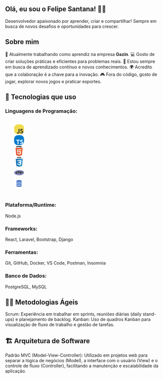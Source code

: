 <h2>
Olá, eu sou o Felipe Santana! 👨‍💻
</h2>

Desenvolvedor apaixonado por aprender, criar e compartilhar! Sempre em busca de novos desafios e oportunidades para crescer.

<h2>Sobre mim</h2>
🚀 Atualmente trabalhando como aprendiz na empresa <b>Gazin</b>.
💻 Gosto de criar soluções práticas e eficientes para problemas reais.
🧠 Estou sempre em busca de aprendizado contínuo e novos conhecimentos.
🌍 Acredito que a colaboração é a chave para a inovação.
🎮 Fora do código, gosto de jogar, explorar novos jogos e praticar esportes.

<h2>🚀 Tecnologias que uso</h2>
<p>
  <h3>Linguagens de Programação:</h3>
  <code>
    <img height="32" src="https://raw.githubusercontent.com/github/explore/80688e429a7d4ef2fca1e82350fe8e3517d3494d/topics/javascript/javascript.png" alt="Javascript" style="border-radius: 12px;"/>
    <img height="32" src="https://raw.githubusercontent.com/github/explore/80688e429a7d4ef2fca1e82350fe8e3517d3494d/topics/typescript/typescript.png" alt="Typescript" style="border-radius: 12px;"/>
    <img height="32" src="https://raw.githubusercontent.com/github/explore/80688e429a7d4ef2fca1e82350fe8e3517d3494d/topics/html/html.png" alt="HTML5" style="border-radius: 12px;"/>
    <img height="32" src="https://raw.githubusercontent.com/github/explore/80688e429a7d4ef2fca1e82350fe8e3517d3494d/topics/css/css.png" alt="CSS" style="border-radius: 12px;"/>
    <img height="32" src="https://raw.githubusercontent.com/github/explore/80688e429a7d4ef2fca1e82350fe8e3517d3494d/topics/php/php.png" alt="PHP" style="border-radius: 12px;"/>
    <img height="32" src="https://raw.githubusercontent.com/github/explore/80688e429a7d4ef2fca1e82350fe8e3517d3494d/topics/sql/sql.png" alt="SQL" style="border-radius: 12px;"/>
  </code>
</p>
<h3>Plataforma/Runtime:</h3>Node.js
<h3>Frameworks:</h3> React, Laravel, Bootstrap, Django
<h3>Ferramentas:</h3> Git, GitHub, Docker, VS Code, Postman, Insomnia
<h3>Banco de Dados:</h3> PostgreSQL, MySQL

<h2>🧑‍💻 Metodologias Ágeis</h2>

Scrum: Experiência em trabalhar em sprints, reuniões diárias (daily stand-ups) e planejamento de backlog.
Kanban: Uso de quadros Kanban para visualização de fluxo de trabalho e gestão de tarefas.

<h2>🏗️ Arquitetura de Software</h2>

Padrão MVC (Model-View-Controller): Utilizado em projetos web para separar a lógica de negócios (Model), a interface com o usuário (View) e o controle de fluxo (Controller), facilitando a manutenção e escalabilidade da aplicação.
